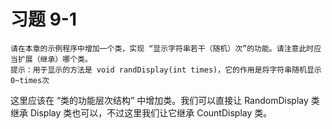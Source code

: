 # 习题 9-1
```text
请在本章的示例程序中增加一个类，实现 “显示字符串若干（随机）次”的功能。请注意此时应当扩展（继承）哪个类。
提示：用于显示的方法是 void randDisplay(int times)，它的作用是将字符串随机显示 0~times次
```

这里应该在 “类的功能层次结构” 中增加类。我们可以直接让 RandomDisplay 类继承 Display 类也可以，不过这里我们让它继承 
CountDisplay 类。